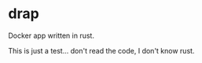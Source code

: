 # drap

Docker app written in rust.

This is just a test... don't read the code, I don't know rust.
